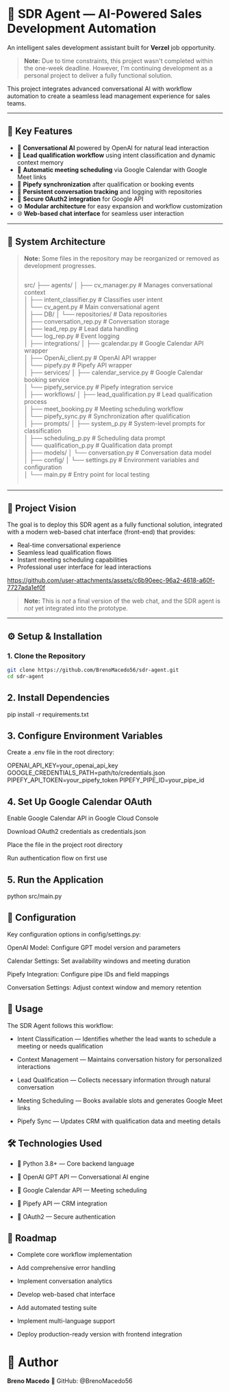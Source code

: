 # 🤖 SDR Agent — AI-Powered Sales Development Automation

An intelligent sales development assistant built for **Verzel** job opportunity.

> **Note:** Due to time constraints, this project wasn't completed within the one-week deadline. However, I'm continuing development as a personal project to deliver a fully functional solution.

This project integrates advanced conversational AI with workflow automation to create a seamless lead management experience for sales teams.

---

## 🚀 Key Features

- 💬 **Conversational AI** powered by OpenAI for natural lead interaction  
- 🧠 **Lead qualification workflow** using intent classification and dynamic context memory  
- 📅 **Automatic meeting scheduling** via Google Calendar with Google Meet links  
- 🔁 **Pipefy synchronization** after qualification or booking events  
- 🧾 **Persistent conversation tracking** and logging with repositories  
- 🔐 **Secure OAuth2 integration** for Google API  
- ⚙️ **Modular architecture** for easy expansion and workflow customization  
- 🌐 **Web-based chat interface** for seamless user interaction  

---

## 🧩 System Architecture

> **Note:** Some files in the repository may be reorganized or removed as development progresses.
>
> > ```
> src/
> ├── agents/
> │   ├── cv_manager.py              # Manages conversational context  
> │   ├── intent_classifier.py       # Classifies user intent  
> │   └── cv_agent.py                # Main conversational agent  
> │
> ├── DB/
> │   └── repositories/              # Data repositories  
> │       ├── conversation_rep.py    # Conversation storage  
> │       ├── lead_rep.py            # Lead data handling  
> │       └── log_rep.py             # Event logging  
> │
> ├── integrations/
> │   ├── gcalendar.py               # Google Calendar API wrapper  
> │   ├── OpenAi_client.py           # OpenAI API wrapper  
> │   └── pipefy.py                  # Pipefy API wrapper  
> │
> ├── services/
> │   ├── calendar_service.py        # Google Calendar booking service  
> │   └── pipefy_service.py          # Pipefy integration service  
> │
> ├── workflows/
> │   ├── lead_qualification.py      # Lead qualification process  
> │   ├── meet_booking.py            # Meeting scheduling workflow  
> │   └── pipefy_sync.py             # Synchronization after qualification  
> │
> ├── prompts/
> │   ├── system_p.py                # System-level prompts for classification  
> │   ├── scheduling_p.py            # Scheduling data prompt  
> │   └── qualification_p.py         # Qualification data prompt  
> │
> ├── models/
> │   └── conversation.py            # Conversation data model  
> │
> ├── config/
> │   └── settings.py                # Environment variables and configuration  
> │
> └── main.py                        # Entry point for local testing  
> ```

---

## 🎯 Project Vision

The goal is to deploy this SDR agent as a fully functional solution, integrated with a modern web-based chat interface (front-end) that provides:

- Real-time conversational experience  
- Seamless lead qualification flows  
- Instant meeting scheduling capabilities  
- Professional user interface for lead interactions  




https://github.com/user-attachments/assets/c6b90eec-96a2-4618-a60f-7727ada1ef0f



> **Note:** This is *not* a final version of the web chat, and the SDR agent is *not* yet integrated into the prototype.

---

## ⚙️ Setup & Installation

### 1. Clone the Repository

```bash
git clone https://github.com/BrenoMacedo56/sdr-agent.git
cd sdr-agent
```
## 2. Install Dependencies
pip install -r requirements.txt

## 3. Configure Environment Variables

Create a .env file in the root directory:

OPENAI_API_KEY=your_openai_api_key
GOOGLE_CREDENTIALS_PATH=path/to/credentials.json
PIPEFY_API_TOKEN=your_pipefy_token
PIPEFY_PIPE_ID=your_pipe_id

## 4. Set Up Google Calendar OAuth

Enable Google Calendar API in Google Cloud Console

Download OAuth2 credentials as credentials.json

Place the file in the project root directory

Run authentication flow on first use

## 5. Run the Application
python src/main.py

## 🔧 Configuration

Key configuration options in config/settings.py:

OpenAI Model: Configure GPT model version and parameters

Calendar Settings: Set availability windows and meeting duration

Pipefy Integration: Configure pipe IDs and field mappings

Conversation Settings: Adjust context window and memory retention

## 📝 Usage

The SDR Agent follows this workflow:

- Intent Classification — Identifies whether the lead wants to schedule a meeting or needs qualification

- Context Management — Maintains conversation history for personalized interactions

- Lead Qualification — Collects necessary information through natural conversation

- Meeting Scheduling — Books available slots and generates Google Meet links

- Pipefy Sync — Updates CRM with qualification data and meeting details

## 🛠️ Technologies Used

- 🐍 Python 3.8+ — Core backend language

- 🤖 OpenAI GPT API — Conversational AI engine

- 📅 Google Calendar API — Meeting scheduling

- 🔁 Pipefy API — CRM integration

- 🔐 OAuth2 — Secure authentication

## 🚧 Roadmap

- Complete core workflow implementation

- Add comprehensive error handling

- Implement conversation analytics

- Develop web-based chat interface

- Add automated testing suite

- Implement multi-language support

- Deploy production-ready version with frontend integration

# 👤 Author

**Breno Macedo**
🔗 GitHub: @BrenoMacedo56
